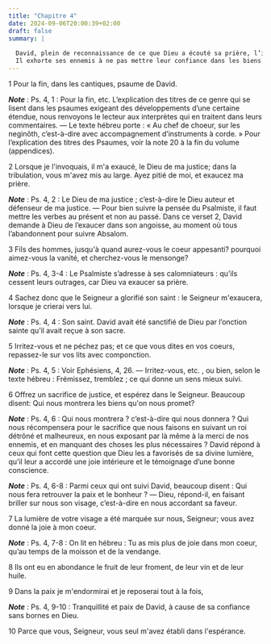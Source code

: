 ```yaml
---
title: "Chapitre 4"
date: 2024-09-06T20:00:39+02:00
draft: false
summary: |
  
  David, plein de reconnaissance de ce que Dieu a écouté sa prière, l’invoque de nouveau.
  Il exhorte ses ennemis à ne pas mettre leur confiance dans les biens de ce monde, mais à ne chercher, comme lui, leur repos qu’en Dieu seul.
---
```



1 Pour la fin, dans les cantiques, psaume de David.

***Note*** :  Ps. 4, 1 : Pour la fin, etc. L’explication des titres de ce genre qui se lisent dans les psaumes exigeant des développements d’une certaine étendue, nous renvoyons le lecteur aux interprètes qui en traitent dans leurs commentaires. ― Le texte hébreu porte : « Au chef de choeur, sur les neginôth, c’est-à-dire avec accompagnement d’instruments à corde. » Pour l’explication des titres des Psaumes, voir la note 20 à la fin du volume (appendices).


2 Lorsque je l'invoquais, il m'a exaucé, le Dieu de ma justice; dans la tribulation, vous m'avez mis au large. Ayez pitié de moi, et exaucez ma prière.

***Note*** :  Ps. 4, 2 : Le Dieu de ma justice ; c’est-à-dire le Dieu auteur et défenseur de ma justice. ― Pour bien suivre la pensée du Psalmiste, il faut mettre les verbes au présent et non au passé. Dans ce verset 2, David demande à Dieu de l’exaucer dans son angoisse, au moment où tous l’abandonnent pour suivre Absalom.


3 Fils des hommes, jusqu'à quand aurez-vous le coeur appesanti? pourquoi aimez-vous la vanité, et cherchez-vous le mensonge?

***Note*** :  Ps. 4, 3-4 : Le Psalmiste s’adresse à ses calomniateurs : qu’ils cessent leurs outrages, car Dieu va exaucer sa prière.

4 Sachez donc que le Seigneur a glorifié son saint : le Seigneur m'exaucera, lorsque je crierai vers lui.

***Note*** :  Ps. 4, 4 : Son saint. David avait été sanctifié de Dieu par l’onction sainte qu’il avait reçue à son sacre.


5 Irritez-vous et ne péchez pas; et ce que vous dites en vos coeurs, repassez-le sur vos lits avec componction.

***Note*** :  Ps. 4, 5 : Voir Ephésiens, 4, 26. ― Irritez-vous, etc. , ou bien, selon le texte hébreu : Frémissez, tremblez ; ce qui donne un sens mieux suivi.

6 Offrez un sacrifice de justice, et espérez dans le Seigneur. Beaucoup disent: Qui nous montrera les biens qu'on nous promet?

***Note*** :  Ps. 4, 6 : Qui nous montrera ? c’est-à-dire qui nous donnera ? Qui nous récompensera pour le sacrifice que nous faisons en suivant un roi détrôné et malheureux, en nous exposant par là même à la merci de nos ennemis, et en manquant des choses les plus nécessaires ? David répond à ceux qui font cette question que Dieu les a favorisés de sa divine lumière, qu’il leur a accordé une joie intérieure et le témoignage d’une bonne conscience.

***Note*** :  Ps. 4, 6-8 : Parmi ceux qui ont suivi David, beaucoup disent : Qui nous fera retrouver la paix et le bonheur ? ― Dieu, répond-il, en faisant briller sur nous son visage, c’est-à-dire en nous accordant sa faveur.


7 La lumière de votre visage a été marquée sur nous, Seigneur; vous avez donné la joie à mon coeur.

***Note*** :  Ps. 4, 7-8 : On lit en hébreu : Tu as mis plus de joie dans mon coeur, qu’au temps de la moisson et de la vendange.

8 Ils ont eu en abondance le fruit de leur froment, de leur vin et de leur huile.


9 Dans la paix je m'endormirai et je reposerai tout à la fois,

***Note*** :  Ps. 4, 9-10 : Tranquillité et paix de David, à cause de sa confiance sans bornes en Dieu.

10 Parce que vous, Seigneur, vous seul m'avez établi dans l'espérance.

